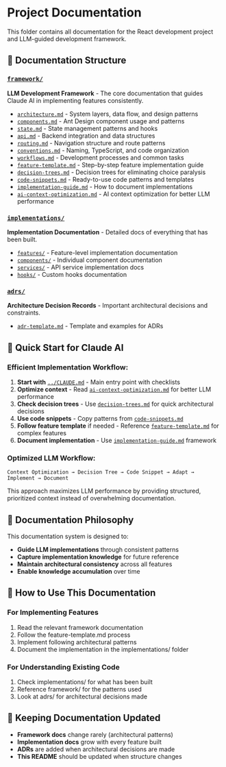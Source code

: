 # Project Documentation

This folder contains all documentation for the React development project and LLM-guided development framework.

## 📁 Documentation Structure

### [`framework/`](./framework/)
**LLM Development Framework** - The core documentation that guides Claude AI in implementing features consistently.

- [`architecture.md`](./framework/architecture.md) - System layers, data flow, and design patterns
- [`components.md`](./framework/components.md) - Ant Design component usage and patterns
- [`state.md`](./framework/state.md) - State management patterns and hooks
- [`api.md`](./framework/api.md) - Backend integration and data structures
- [`routing.md`](./framework/routing.md) - Navigation structure and route patterns
- [`conventions.md`](./framework/conventions.md) - Naming, TypeScript, and code organization
- [`workflows.md`](./framework/workflows.md) - Development processes and common tasks
- [`feature-template.md`](./framework/feature-template.md) - Step-by-step feature implementation guide
- [`decision-trees.md`](./framework/decision-trees.md) - Decision trees for eliminating choice paralysis
- [`code-snippets.md`](./framework/code-snippets.md) - Ready-to-use code patterns and templates
- [`implementation-guide.md`](./framework/implementation-guide.md) - How to document implementations
- [`ai-context-optimization.md`](./framework/ai-context-optimization.md) - AI context optimization for better LLM performance

### [`implementations/`](./implementations/)
**Implementation Documentation** - Detailed docs of everything that has been built.

- [`features/`](./implementations/features/) - Feature-level implementation documentation
- [`components/`](./implementations/components/) - Individual component documentation
- [`services/`](./implementations/services/) - API service implementation docs
- [`hooks/`](./implementations/hooks/) - Custom hooks documentation

### [`adrs/`](./adrs/)
**Architecture Decision Records** - Important architectural decisions and constraints.

- [`adr-template.md`](./adrs/adr-template.md) - Template and examples for ADRs

## 🚀 Quick Start for Claude AI

### Efficient Implementation Workflow:
1. **Start with** [`../CLAUDE.md`](../CLAUDE.md) - Main entry point with checklists
2. **Optimize context** - Read [`ai-context-optimization.md`](./framework/ai-context-optimization.md) for better LLM performance
3. **Check decision trees** - Use [`decision-trees.md`](./framework/decision-trees.md) for quick architectural decisions
4. **Use code snippets** - Copy patterns from [`code-snippets.md`](./framework/code-snippets.md)
5. **Follow feature template** if needed - Reference [`feature-template.md`](./framework/feature-template.md) for complex features
6. **Document implementation** - Use [`implementation-guide.md`](./framework/implementation-guide.md) framework

### Optimized LLM Workflow:
```
Context Optimization → Decision Tree → Code Snippet → Adapt → Implement → Document
```

This approach maximizes LLM performance by providing structured, prioritized context instead of overwhelming documentation.

## 🎯 Documentation Philosophy

This documentation system is designed to:
- **Guide LLM implementations** through consistent patterns
- **Capture implementation knowledge** for future reference
- **Maintain architectural consistency** across all features
- **Enable knowledge accumulation** over time

## 📝 How to Use This Documentation

### For Implementing Features
1. Read the relevant framework documentation
2. Follow the feature-template.md process
3. Implement following architectural patterns
4. Document the implementation in the implementations/ folder

### For Understanding Existing Code
1. Check implementations/ for what has been built
2. Reference framework/ for the patterns used
3. Look at adrs/ for architectural decisions made

## 🔄 Keeping Documentation Updated

- **Framework docs** change rarely (architectural patterns)
- **Implementation docs** grow with every feature built
- **ADRs** are added when architectural decisions are made
- **This README** should be updated when structure changes